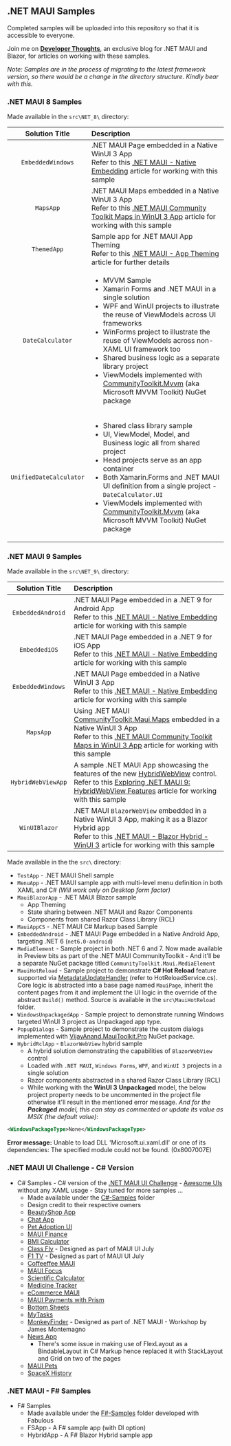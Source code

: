 ## .NET MAUI Samples

Completed samples will be uploaded into this repository so that it is accessible to everyone.

Join me on [**Developer Thoughts**](https://egvijayanand.in/), an exclusive blog for .NET MAUI and Blazor, for articles on working with these samples.

_Note: Samples are in the process of migrating to the latest framework version, so there would be a change in the directory structure. Kindly bear with this._

### .NET MAUI 8 Samples

Made available in the `src\NET_8\` directory:

|Solution Title|Description|
|:---:|:---|
|`EmbeddedWindows`|.NET MAUI Page embedded in a Native WinUI 3 App <br /> Refer to this [.NET MAUI - Native Embedding](https://egvijayanand.in/2024/02/29/dotnet-maui-native-embedding/) article for working with this sample|
|`MapsApp`|.NET MAUI Maps embedded in a Native WinUI 3 App <br /> Refer to this [.NET MAUI Community Toolkit Maps in WinUI 3 App](https://egvijayanand.in/2024/03/07/dotnet-maui-community-toolkit-maps-in-winui-3-app/) article for working with this sample|
|`ThemedApp`|Sample app for .NET MAUI App Theming <br /> Refer to this [.NET MAUI - App Theming](https://egvijayanand.in/2024/07/03/dotnet-maui-developer-tips-app-theming/) article for further details|
|`DateCalculator`|<ul><li>MVVM Sample</li><li>Xamarin Forms and .NET MAUI in a single solution</li><li>WPF and WinUI projects to illustrate the reuse of ViewModels across UI frameworks</li><li>WinForms project to illustrate the reuse of ViewModels across non-XAML UI framework too</li><li>Shared business logic as a separate library project</li><li>ViewModels implemented with [CommunityToolkit.Mvvm](https://www.nuget.org/packages/CommunityToolkit.Mvvm) (aka Microsoft MVVM Toolkit) NuGet package</li></ul>|
|`UnifiedDateCalculator`|<ul><li>Shared class library sample</li><li>UI, ViewModel, Model, and Business logic all from shared project</li><li>Head projects serve as an app container</li><li>Both Xamarin.Forms and .NET MAUI UI definition from a single project - `DateCalculator.UI`</li><li>ViewModels implemented with [CommunityToolkit.Mvvm](https://www.nuget.org/packages/CommunityToolkit.Mvvm) (aka Microsoft MVVM Toolkit) NuGet package</li></ul>|

### .NET MAUI 9 Samples

Made available in the `src\NET_9\` directory:

|Solution Title|Description|
|:---:|:---|
|`EmbeddedAndroid`|.NET MAUI Page embedded in a .NET 9 for Android App <br /> Refer to this [.NET MAUI - Native Embedding](https://egvijayanand.in/2024/02/29/dotnet-maui-native-embedding/) article for working with this sample|
|`EmbeddediOS`|.NET MAUI Page embedded in a .NET 9 for iOS App <br /> Refer to this [.NET MAUI - Native Embedding](https://egvijayanand.in/2024/02/29/dotnet-maui-native-embedding/) article for working with this sample|
|`EmbeddedWindows`|.NET MAUI Page embedded in a Native WinUI 3 App <br /> Refer to this [.NET MAUI - Native Embedding](https://egvijayanand.in/2024/02/29/dotnet-maui-native-embedding/) article for working with this sample|
|`MapsApp`|Using .NET MAUI [CommunityToolkit.Maui.Maps](https://www.nuget.org/packages/CommunityToolkit.Maui.Maps) embedded in a Native WinUI 3 App <br /> Refer to this [.NET MAUI Community Toolkit Maps in WinUI 3 App](https://egvijayanand.in/2024/03/07/dotnet-maui-community-toolkit-maps-in-winui-3-app/) article for working with this sample|
|`HybridWebViewApp`|A sample .NET MAUI App showcasing the features of the new [HybridWebView](https://learn.microsoft.com/en-us/dotnet/maui/whats-new/dotnet-9?view=net-maui-9.0#hybridwebview) control. <br /> Refer to this [Exploring .NET MAUI 9: HybridWebView Features](https://egvijayanand.in/2024/10/04/exploring-dotnet-maui-9-hybridwebview-features/) article for working with this sample|
|`WinUIBlazor`|.NET MAUI `BlazorWebView` embedded in a Native WinUI 3 App, making it as a Blazor Hybrid app <br /> Refer to this [.NET MAUI - Blazor Hybrid - WinUI 3](https://egvijayanand.in/2023/03/29/dotnet-maui-blazor-hybrid-winui-3/) article for working with this sample|

Made available in the the `src\` directory:

* `TestApp` - .NET MAUI Shell sample
* `MenuApp` - .NET MAUI sample app with multi-level menu definition in both XAML and C# _(Will work only on Desktop form factor)_
* `MauiBlazorApp` - .NET MAUI Blazor sample
  - App Theming
  - State sharing between .NET MAUI and Razor Components
  - Components from shared Razor Class Library (RCL)
* `MauiAppCS` - .NET MAUI C# Markup based Sample
* `EmbeddedAndroid` - .NET MAUI Page embedded in a Native Android App, targeting .NET 6 (`net6.0-android`)
* `MediaElement` - Sample project in both .NET 6 and 7. Now made available in Preview bits as part of the .NET MAUI CommunityToolkit - And it'll be a separate NuGet package titled `CommunityToolkit.Maui.MediaElement`
* `MauiHotReload` - Sample project to demonstrate **C# Hot Reload** feature supported via [MetadataUpdateHandler](https://learn.microsoft.com/en-us/dotnet/api/system.reflection.metadata.metadataupdatehandlerattribute?view=net-6.0) (refer to HotReloadService.cs). Core logic is abstracted into a base page named `MauiPage`, inherit the content pages from it and implement the UI logic in the override of the abstract `Build()` method. Source is available in the `src\MauiHotReload` folder.
* `WindowsUnpackagedApp` - Sample project to demonstrate running Windows targeted WinUI 3 project as Unpackaged app type.
* `PopupDialogs` - Sample project to demonstrate the custom dialogs implemented with [VijayAnand.MauiToolkit.Pro](https://www.nuget.org/packages/VijayAnand.MauiToolkit.Pro) NuGet package.
* `HybridRclApp` - `BlazorWebView` hybrid sample
  - A hybrid solution demonstrating the capabilities of `BlazorWebView` control
  - Loaded with `.NET MAUI`, `Windows Forms`, `WPF`, and `WinUI 3` projects in a single solution
  - Razor components abstracted in a shared Razor Class Library (RCL)
  - While working with the **WinUI 3** **Unpackaged** model, the below project property needs to be uncommented in the project file otherwise it'll result in the mentioned error message. _And for the **Packaged** model, this can stay as commented or update its value as MSIX (the default value)_:

```xml
<WindowsPackageType>None</WindowsPackageType>
```

**Error message:**
Unable to load DLL 'Microsoft.ui.xaml.dll' or one of its dependencies: The specified module could not be found. (0x8007007E)

### .NET MAUI UI Challenge - C# Version

* C# Samples - C# version of the [.NET MAUI UI Challenge](https://aka.ms/maui/UIChallenge) - [Awesome UIs](https://github.com/jsuarezruiz/dotnet-maui-showcase) without any XAML usage - Stay tuned for more samples ...
  - Made available under the [C#-Samples](/src/C%23-Samples/) folder
  - Design credit to their respective owners
  - [BeautyShop App](https://github.com/jsuarezruiz/netmaui-beautyshop-app-challenge) 
  - [Chat App](https://github.com/jsuarezruiz/netmaui-chat-app-challenge)
  - [Pet Adoption UI](https://github.com/LeomarisReyes/PetAdoptionUI)
  - [MAUI Finance](https://github.com/cemahseri/MauiFinance)
  - [BMI Calculator](https://github.com/naweed/MauiBMICalculator)
  - [Class Fly](https://github.com/kphillpotts/MAUI-UI-July) - Designed as part of MAUI UI July
  - [F1 TV](https://github.com/andreas-nesheim/MAUIUIJuly) - Designed as part of MAUI UI July
  - [Coffeeffee MAUI](https://github.com/zdanovs/Coffeeffee-MAUI)
  - [MAUI Focus](https://github.com/pedroldk/maui-focus)
  - [Scientific Calculator](https://github.com/naweed/MauiScientificCalculator)
  - [Medicine Tracker](https://github.com/thaveeshakannangara/MAUIBeautifulUIChallenge)
  - [eCommerce MAUI](https://github.com/exendahal/EcommerceMAUI)
  - [MAUI Payments with Prism](https://github.com/DamianSuess/Learn.MauiPaymentUi)
  - [Bottom Sheets](https://github.com/PremSaiVarada/DemoCustomSheets)
  - [MyTasks](https://github.com/jsuarezruiz/netmaui-mytasks-app-challenge)
  - [MonkeyFinder](https://github.com/dotnet-presentations/dotnet-maui-workshop) - Designed as part of .NET MAUI - Workshop by James Montemagno
  - [News App](https://github.com/henduck/MAUINewsApp)
    * There's some issue in making use of FlexLayout as a BindableLayout in C# Markup hence replaced it with StackLayout and Grid on two of the pages
  - [MAUI Pets](https://github.com/BryanOroxon/MAUIPETS)
  - [SpaceX History](https://github.com/EduardoReisDev/SpaceXhistory)

### .NET MAUI - F# Samples

* F# Samples
  - Made available under the [F#-Samples](/src/F%23-Samples/) folder developed with Fabulous
  - FSApp - A F# sample app (with DI option)
  - HybridApp - A F# Blazor Hybrid sample app
